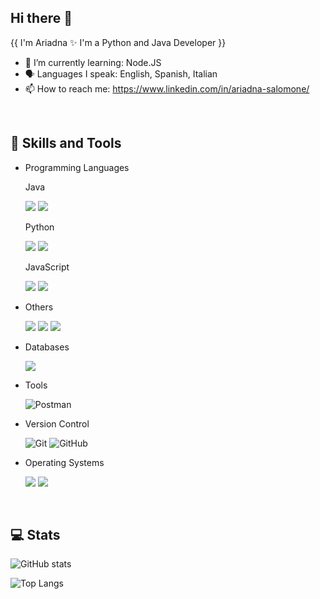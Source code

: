## Hi there 👋  

{{ I'm Ariadna ✨ I'm a Python and Java Developer }}

- 🔭 I’m currently learning: Node.JS
- :speaking_head: Languages I speak: English, Spanish, Italian
- 📫 How to reach me: https://www.linkedin.com/in/ariadna-salomone/

<!--
**arics07/arics07** is a ✨ _special_ ✨ repository because its `README.md` (this file) appears on your GitHub profile.

Here are some ideas to get you started:

- 🔭 I’m currently working on ...
- 🌱 I’m currently learning ...
- 👯 I’m looking to collaborate on ...
- 🤔 I’m looking for help with ...
- 💬 Ask me about ...
- 📫 How to reach me: ...
- 😄 Pronouns: ...
- ⚡ Fun fact: ...

Badges from: https://github.com/Ileriayo/markdown-badges

-->
<br>

## 🧰 Skills and Tools


- Programming Languages
  
  Java

  <img src="https://img.shields.io/badge/java-%23ED8B00.svg?style=for-the-badge&logo=openjdk&logoColor=white"/> <img src="https://img.shields.io/badge/spring%20-%236DB33F.svg?&style=for-the-badge&logo=spring&logoColor=white"/>

  Python
  
  <img src="https://img.shields.io/badge/python-3670A0?style=for-the-badge&logo=python&logoColor=ffdd54"/> <img src="https://img.shields.io/badge/django%20-%23092E20.svg?&style=for-the-badge&logo=django&logoColor=white"/>
 
  JavaScript
 
  <img src="https://img.shields.io/badge/javascript-%23323330.svg?style=for-the-badge&logo=javascript&logoColor=%23F7DF1E"/> <img src="https://img.shields.io/badge/node.js-6DA55F?style=for-the-badge&logo=node.js&logoColor=white"/>


- Others

  <img src="https://img.shields.io/badge/html5%20-%23E34F26.svg?&style=for-the-badge&logo=html5&logoColor=white"/> <img src="https://img.shields.io/badge/css3%20-%231572B6.svg?&style=for-the-badge&logo=css3&logoColor=white"/> <img src="https://img.shields.io/badge/bootstrap%20-%23563D7C.svg?&style=for-the-badge&logo=bootstrap&logoColor=white"/> 


- Databases

  <img src="https://img.shields.io/badge/mysql-%2300f.svg?&style=for-the-badge&logo=mysql&logoColor=white"/> 


- Tools

  <img alt="Postman" src="https://img.shields.io/badge/Postman-FF6C37?style=for-the-badge&logo=postman&logoColor=red" />

<!--
- Machine Learning / Deep Learning

<img alt="NumPy" src="https://img.shields.io/badge/numpy-%23013243.svg?style=for-the-badge&logo=numpy&logoColor=white" /> <img alt="Pandas" src="https://img.shields.io/badge/pandas-%23150458.svg?style=for-the-badge&logo=pandas&logoColor=white" />
-->

- Version Control

  <img alt="Git" src="https://img.shields.io/badge/git-%23F05033.svg?style=for-the-badge&logo=git&logoColor=white"/> <img alt="GitHub" src="https://img.shields.io/badge/github-%23121011.svg?style=for-the-badge&logo=github&logoColor=white"/>


- Operating Systems

  <img src="https://img.shields.io/badge/Ubuntu-E95420?style=for-the-badge&logo=ubuntu&logoColor=white"/> <img src="https://img.shields.io/badge/Windows-0078D6?style=for-the-badge&logo=windows&logoColor=white"/>

<br>

## :computer: Stats

![GitHub stats](https://github-readme-stats.vercel.app/api?username=arics07&show_icons=true&theme=tokyonight) 

![Top Langs](https://github-readme-stats.vercel.app/api/top-langs/?username=arics07&theme=tokyonight) 
